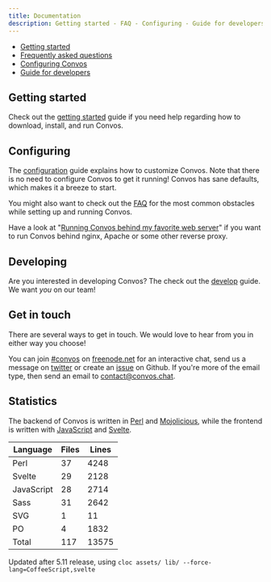 ```yaml
---
title: Documentation
description: Getting started - FAQ - Configuring - Guide for developers - Statistics
---
```


<ul class="toc">
  <li><a href="/doc/start">Getting started</a></li>
  <li><a href="/doc/faq">Frequently asked questions</a></li>
  <li><a href="/doc/config">Configuring Convos</a></li>
  <li><a href="/doc/develop">Guide for developers</a></li>
</ul>

## Getting started

Check out the [getting started](/doc/start) guide if you need
help regarding how to download, install, and run Convos.

## Configuring

The [configuration](/doc/config) guide explains how to customize Convos.
Note that there is no need to configure Convos to get it running! Convos has
sane defaults, which makes it a breeze to start.

You might also want to check out the [FAQ](/doc/faq) for the most common
obstacles while setting up and running Convos.

Have a look at "[Running Convos behind my favorite web server](/doc/reverse-proxy)"
if you want to run Convos behind nginx, Apache or some other reverse proxy.

## Developing

Are you interested in developing Convos? The check out the
[develop](/doc/develop) guide. We want _you_ on our team!

## Get in touch

There are several ways to get in touch. We would love to hear from you in
either way you choose!

You can join [#convos](irc://chat.freenode.net:6697/#convos) on
[freenode.net](http://freenode.net/) for an interactive chat, send us a
message on [twitter](https://twitter.com/convosby) or create an
[issue](https://github.com/convos-chat/convos/issues) on Github. If you're more
of the email type, then send an email to
<a href="mailto:contact@convos.chat">contact@convos.chat</a>.

## Statistics

The backend of Convos is written in [Perl](https://www.perl.org/) and
[Mojolicious](http://mojolicious.org/), while the frontend is written
with [JavaScript](https://developer.mozilla.org/en-US/docs/Web/JavaScript)
and [Svelte](https://svelte.dev/).

<table class="table">
  <thead>
    <tr><th>Language</th><th>Files</th><th>Lines</th></tr>
  </thead>
  <tbody>
    <tr><td>Perl</td><td>37</td><td>4248</td></tr>
    <tr><td>Svelte</td><td>29</td><td>2128</td></tr>
    <tr><td>JavaScript</td><td>28</td><td>2714</td></tr>
    <tr><td>Sass</td><td>31</td><td>2642</td></tr>
    <tr><td>SVG</td><td>1</td><td>11</td></tr>
    <tr><td>PO</td><td>4</td><td>1832</td></tr>
    <tr><td>Total</td><td>117</td><td>13575</td></tr>
  </tbody>
</table>

Updated after 5.11 release, using `cloc assets/ lib/ --force-lang=CoffeeScript,svelte`
